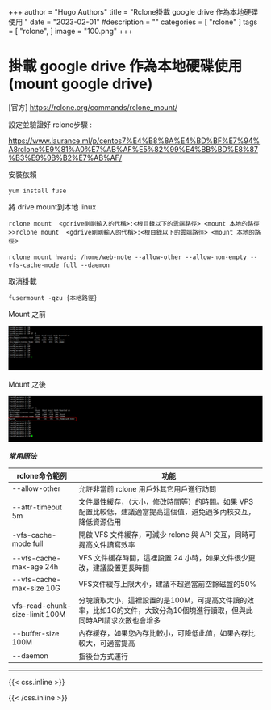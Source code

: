 +++
author = "Hugo Authors"
title = "Rclone掛載 google drive 作為本地硬碟使用 "
date = "2023-02-01"
#description = ""
categories = [
    "rclone"
]
tags = [
    "rclone",
]
image = "100.png"
+++

# 掛載 google drive 作為本地硬碟使用 (mount google drive)

[官方] https://rclone.org/commands/rclone_mount/

設定並驗證好 rclone步驟 :

https://www.laurance.ml/p/centos7%E4%B8%8A%E4%BD%BF%E7%94%A8rclone%E9%81%A0%E7%AB%AF%E5%82%99%E4%BB%BD%E8%87%B3%E9%9B%B2%E7%AB%AF/

安裝依賴

    yum install fuse
    
將 drive mount到本地 linux

    rclone mount  <gdrive剛剛輸入的代稱>:<根目錄以下的雲端路徑> <mount 本地的路徑>>rclone mount  <gdrive剛剛輸入的代稱>:<根目錄以下的雲端路徑> <mount 本地的路徑>
    
    rclone mount hward: /home/web-note --allow-other --allow-non-empty --vfs-cache-mode full --daemon
    
取消掛載

    fusermount -qzu {本地路徑}
    
Mount 之前

![](101.png)

Mount 之後

![](102.png)



   ***常用語法***
   
|  rclone命令範例	                                        | 功能								                                                                                            |
|  ----------------------------------------------------- 	| ---------------------------------------------------------------------------------------------------------------               |
|  --allow-other								        	| 允許非當前 rclone 用戶外其它用戶進行訪問						                                                            	|
|  --attr-timeout 5m        								| 文件屬性緩存，（大小，修改時間等）的時間。如果 VPS 配置比較低，建議適當提高這個值，避免過多內核交互，降低資源佔用			   	|
|  -vfs-cache-mode full 									| 開啟 VFS 文件緩存，可減少 rclone 與 API 交互，同時可提高文件讀寫效率		                                                    |
|  --vfs-cache-max-age 24h									| VFS 文件緩存時間，這裡設置 24 小時，如果文件很少更改，建議設置更長時間				                                    	|
|  --vfs-cache-max-size 10G								    | VFS文件緩存上限大小，建議不超過當前空餘磁盤的50%						                                                        |
|  vfs-read-chunk-size-limit 100M							| 分塊讀取大小，這裡設置的是100M，可提高文件讀的效率，比如1G的文件，大致分為10個塊進行讀取，但與此同時API請求次數也會增多		|
|  --buffer-size 100M   							    	| 內存緩存，如果您內存比較小，可降低此值，如果內存比較大，可適當提高							                            	|
|  --daemon				                                   	| 指後台方式運行	                                                                                                            |


***

{{< css.inline >}}
<style>
.emojify {
	font-family: Apple Color Emoji, Segoe UI Emoji, NotoColorEmoji, Segoe UI Symbol, Android Emoji, EmojiSymbols;
	font-size: 2rem;
	vertical-align: middle;
}
@media screen and (max-width:650px) {
  .nowrap {
    display: block;
    margin: 25px 0;
  }
}
</style>
{{< /css.inline >}}
